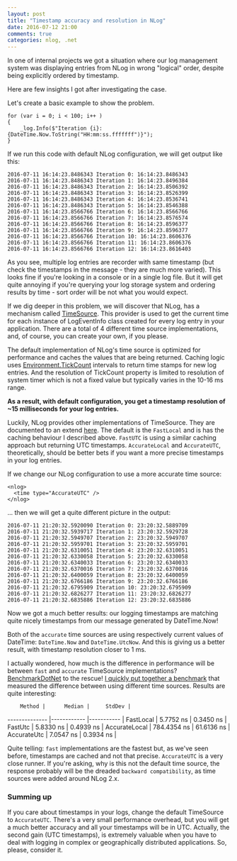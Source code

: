 ```yaml
---
layout: post
title: "Timestamp accuracy and resolution in NLog"
date: 2016-07-12 21:00
comments: true
categories: nlog, .net
---
```

In one of internal projects we got a situation where our log management system was displaying entries from NLog in wrong "logical" order, despite being explicitly ordered by timestamp. 

Here are few insights I got after investigating the case.

Let's create a basic example to show the problem.

    for (var i = 0; i < 100; i++ )
    {
        _log.Info($"Iteration {i}: {DateTime.Now.ToString("HH:mm:ss.fffffff")}");
    }
  
If we run this code with default NLog configuration, we will get output like this:

    2016-07-11 16:14:23.8486343 Iteration 0: 16:14:23.8486343
    2016-07-11 16:14:23.8486343 Iteration 1: 16:14:23.8496384
    2016-07-11 16:14:23.8486343 Iteration 2: 16:14:23.8506392
    2016-07-11 16:14:23.8486343 Iteration 3: 16:14:23.8526399
    2016-07-11 16:14:23.8486343 Iteration 4: 16:14:23.8536741
    2016-07-11 16:14:23.8486343 Iteration 5: 16:14:23.8546388
    2016-07-11 16:14:23.8566766 Iteration 6: 16:14:23.8566766
    2016-07-11 16:14:23.8566766 Iteration 7: 16:14:23.8576574
    2016-07-11 16:14:23.8566766 Iteration 8: 16:14:23.8596377
    2016-07-11 16:14:23.8566766 Iteration 9: 16:14:23.8596377
    2016-07-11 16:14:23.8566766 Iteration 10: 16:14:23.8606376
    2016-07-11 16:14:23.8566766 Iteration 11: 16:14:23.8606376
    2016-07-11 16:14:23.8566766 Iteration 12: 16:14:23.8616403

As you see, multiple log entries are recorder with same timestamp (but check the timestamps in the message - they are much more varied). This looks fine if you're looking in a console or in a single log file. But it will get quite annoying if you're querying your log storage system and ordering results by time - sort order will be not what you would expect. 

If we dig deeper in this problem, we will discover that NLog, has a mechanism called [TimeSource](https://github.com/NLog/NLog/wiki/Time-Source). This provider is used to get the current time for each instance of LogEventInfo class created for every log entry in your application. There are a total of 4 different time source implementations, and, of course, you can create your own, if you please. 

The default implementation of NLog's time source is optimized for performance and caches the values that are being returned. Caching logic uses [Environment.TickCount](https://msdn.microsoft.com/en-us/library/system.environment.tickcount(v=vs.110).aspx) intervals to return time stamps for new log entries. And the resolution of TickCount property is limited to resolution of system timer which is not a fixed value but typically varies in the 10-16 ms range.

**As a result, with default configuration, you get a timestamp resolution of ~15 milliseconds for your log entries.**

Luckily, NLog provides other implementations of TimeSource. They are documented to an extend [here](https://github.com/NLog/NLog/wiki/Time-Source). The default is the `FastLocal` and is has the caching behaviour I described above. `FastUTC` is using a similar caching approach but returning UTC timestamps. `AccurateLocal` and `AccurateUTC`, theoretically, should be better bets if you want a more precise timestamps in your log entries. 

If we change our NLog configuration to use a more accurate time source:

    <nlog>
      <time type="AccurateUTC" />
    </nlog>

... then we will get a quite different picture in the output:

    2016-07-11 21:20:32.5920090 Iteration 0: 23:20:32.5889709
    2016-07-11 21:20:32.5939717 Iteration 1: 23:20:32.5929728
    2016-07-11 21:20:32.5949707 Iteration 2: 23:20:32.5949707
    2016-07-11 21:20:32.5959701 Iteration 3: 23:20:32.5959701
    2016-07-11 21:20:32.6310051 Iteration 4: 23:20:32.6310051
    2016-07-11 21:20:32.6330058 Iteration 5: 23:20:32.6330058
    2016-07-11 21:20:32.6340033 Iteration 6: 23:20:32.6340033
    2016-07-11 21:20:32.6370016 Iteration 7: 23:20:32.6370016
    2016-07-11 21:20:32.6400059 Iteration 8: 23:20:32.6400059
    2016-07-11 21:20:32.6766186 Iteration 9: 23:20:32.6766186
    2016-07-11 21:20:32.6795909 Iteration 10: 23:20:32.6795909
    2016-07-11 21:20:32.6826277 Iteration 11: 23:20:32.6826277
    2016-07-11 21:20:32.6835886 Iteration 12: 23:20:32.6835886

Now we got a much better results: our logging timestamps are matching quite nicely timestamps from our message generated by DateTime.Now!

Both of the `accurate` time sources are using respectively current values of DateTime: `DateTime.Now` and `DateTime.UtcNow`. And this is giving us a better result, with timestamp resolution closer to 1 ms.  

I actually wondered, how much is the difference in performance will be between `fast` and `accurate` TimeSource implementations? [BenchmarkDotNet](https://github.com/PerfDotNet/BenchmarkDotNet) to the rescue! [I quickly put together a benchmark](https://gist.github.com/vcaraulean/6a0e3201ea7889e06bd35391bba0d521) that measured the difference between using different time sources. Results are quite interesting:

        Method |      Median |     StdDev |
-------------- |------------ |----------- |
     FastLocal |   5.7752 ns |  0.3450 ns |
       FastUtc |   5.8330 ns |  0.4939 ns |
 AccurateLocal | 784.4354 ns | 61.6136 ns |
   AccurateUtc |   7.0547 ns |  0.3934 ns |

Quite telling: `fast` implementations are the fastest but, as we've seen before, timestamps are cached and not that precise. `AccurateUTC` is a very close runner. If you're asking, why is this not the default time source, the response probably will be the dreaded `backward compatibility`, as time sources were added around NLog 2.x. 

### Summing up
If you care about timestamps in your logs, change the default TimeSource to `AccurateUTC`. There's a very small performance overhead, but you will get a much better accuracy and all your timestamps will be in UTC. Actually, the second gain (UTC timestamps), is extremely valuable when you have to deal with logging in complex or geographically distributed applications. So, please, consider it.
